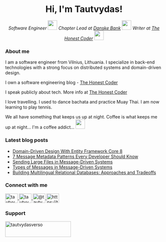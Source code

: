 
<h1 align="center">
  Hi, I'm Tautvydas!
</h1>
<p align="center">
  <em>
    Software Engineer <img src="https://media.giphy.com/media/mAZf4H4Pi0wwlj3ZAw/giphy.gif" width="30"> 
    Chapter Lead at <a href="https://danskebank.com/">Danske Bank</a> <img src="https://media.giphy.com/media/bh57P8FnH2ZhLrz0pI/giphy.gif" width="30"> 
    Writer at <a href="https://thehonestcoder.com/">The Honest Coder</a> <img src="https://media.giphy.com/media/3hoLIVAJYkz6T0Ichp/giphy.gif" width="30"> 
  </em>
</p>

<h3 align="left">
  About me
</h3>
<p>
I am a software engineer from Vilnius, Lithuania. I specialize in back-end technologies with a strong focus on distributed systems and domain-driven design.

I own a software engineering blog - <a href="https://thehonestcoder.com/">The Honest Coder</a>

I speak publicly about tech. More info at <a href="https://thehonestcoder.com/meet-me">The Honest Coder</a>

I love travelling. I used to dance bachata and practice Muay Thai. I am now learning to play tennis.

We all have something that keeps us up at night. Coffee is what keeps me up at night... I'm a coffee addict... <img src="https://media.giphy.com/media/eNwO33cDf7H60uqErv/giphy.gif" width="30">
</p>

### Latest blog posts
<!-- BLOG-POST-LIST:START -->
- [Domain-Driven Design With Entity Framework Core 8](https://thehonestcoder.com/ddd-ef-core-8/)
- [7 Message Metadata Patterns Every Developer Should Know](https://thehonestcoder.com/7-message-metadata-patterns/)
- [Sending Large Files in Message-Driven Systems](https://thehonestcoder.com/sending-large-files-in-message-driven-systems/)
- [Types of Messages in Message-Driven Systems](https://thehonestcoder.com/types-of-messages-in-message-driven-systems/)
- [Building Multilingual Relational Databases: Approaches and Tradeoffs](https://thehonestcoder.com/building-multilingual-relational-databases/)
<!-- BLOG-POST-LIST:END -->

<h3 align="left">
  Connect with me
</h3>
<p align="left">
  <a href="https://linkedin.com/in/tautvydasversockas" target="blank">
    <img align="center" src="https://raw.githubusercontent.com/rahuldkjain/github-profile-readme-generator/master/src/images/icons/Social/linked-in-alt.svg" alt="tautvydasversockas" height="30" width="40" />
  </a>
    <a href="https://twitter.com/TheHonestCoder" target="blank">
    <img align="center" src="https://raw.githubusercontent.com/rahuldkjain/github-profile-readme-generator/master/src/images/icons/Social/twitter.svg" alt="tautvydasversockas" height="30" width="40" />
  </a>
  <a href="https://medium.com/@tautvydasversockas" target="blank">
    <img align="center" src="https://raw.githubusercontent.com/rahuldkjain/github-profile-readme-generator/master/src/images/icons/Social/medium.svg" alt="@tautvydasversockas" height="30" width="40" />
  </a>
  <a href="https://thehonestcoder.com/feed/" target="blank">
    <img align="center" src="https://raw.githubusercontent.com/rahuldkjain/github-profile-readme-generator/master/src/images/icons/Social/rss.svg" alt="https://thehonestcoder.com/feed/" height="30" width="40" />
  </a>
</p>

<h3 align="left">
  Support
</h3>
<p>
  <a href="https://www.buymeacoffee.com/tautvydasverso"> 
    <img align="left" src="https://cdn.buymeacoffee.com/buttons/v2/default-yellow.png" height="50" width="210"  alt="tautvydasverso" />
  </a>
</p>

<!--
**tautvydasversockas/tautvydasversockas** is a ✨ _special_ ✨ repository because its `README.md` (this file) appears on your GitHub profile.

Here are some ideas to get you started:

- 🔭 I’m currently working on ...
- 🌱 I’m currently learning ...
- 👯 I’m looking to collaborate on ...
- 🤔 I’m looking for help with ...
- 💬 Ask me about ...
- 📫 How to reach me: ...
- 😄 Pronouns: ...
- ⚡ Fun fact: ...
-->
